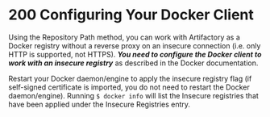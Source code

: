 # 200 Configuring Your Docker Client

Using the Repository Path method, you can work with Artifactory as a Docker registry without a reverse proxy on an insecure connection (i.e. only HTTP is supported, not HTTPS). ***You need to configure the Docker client to work with an insecure registry*** as described in the Docker documentation.

Restart your Docker daemon/engine to apply the insecure registry flag (if self-signed certificate is imported, you do not need to restart the Docker daemon/engine). Running ```$ docker info``` will list the Insecure registries that have been applied under the Insecure Registries entry. 
